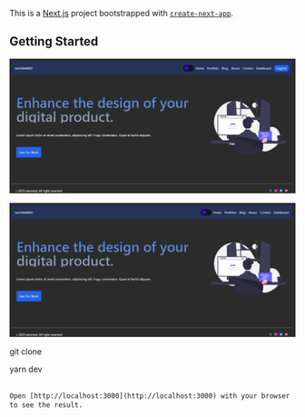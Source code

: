 This is a [Next.js](https://nextjs.org/) project bootstrapped with [`create-next-app`](https://github.com/vercel/next.js/tree/canary/packages/create-next-app).

## Getting Started


![Alt text](image.png)

![Alt text](image-1.png)






git clone 

 
 
 
yarn dev
 
 
```

Open [http://localhost:3000](http://localhost:3000) with your browser to see the result.
 
 